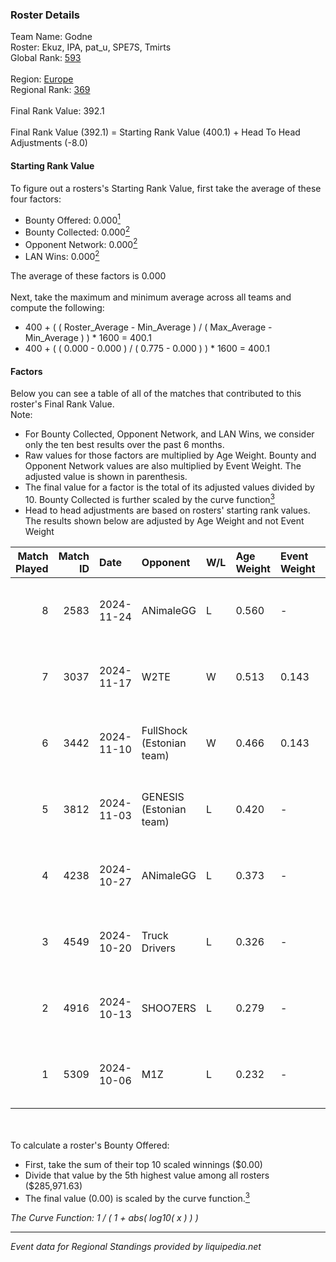 ### Roster Details<br />
Team Name: Godne<br />
Roster: Ekuz, IPA, pat_u, SPE7S, Tmirts<br />
Global Rank: [593](../../standings_global_2025_02_28.md)<br />
<br />
Region: [Europe]( ../../standings_europe_2025_02_28.md)<br />
Regional Rank: [369]( ../../standings_europe_2025_02_28.md)<br />
<br />
Final Rank Value:  392.1<br />
<br />
Final Rank Value (392.1) = Starting Rank Value (400.1) + Head To Head Adjustments (-8.0)<br />

#### Starting Rank Value<br />
To figure out a rosters's Starting Rank Value, first take the average of these four factors:<br />
- Bounty Offered: 0.000[<sup>1</sup>](#table2)
- Bounty Collected: 0.000[<sup>2</sup>](#table1)
- Opponent Network: 0.000[<sup>2</sup>](#table1)
- LAN Wins: 0.000[<sup>2</sup>](#table1)

The average of these factors is 0.000<br />
<br />
Next, take the maximum and minimum average across all teams and compute the following:<br />
- 400 + ( ( Roster_Average - Min_Average ) / ( Max_Average - Min_Average ) ) * 1600 = 400.1
- 400 + ( ( 0.000 - 0.000 ) / ( 0.775 - 0.000 ) ) * 1600 = 400.1


#### Factors<br />
Below you can see a table of all of the matches that contributed to this roster's Final Rank Value.<br />
Note:<br />

- For Bounty Collected, Opponent Network, and LAN Wins, we consider only the ten best results over the past 6 months.
- Raw values for those factors are multiplied by Age Weight. Bounty and Opponent Network values are also multiplied by Event Weight. The adjusted value is shown in parenthesis.
- The final value for a factor is the total of its adjusted values divided by 10. Bounty Collected is further scaled by the curve function[<sup>3</sup>](#curveFunction)
- Head to head adjustments are based on rosters' starting rank values. The results shown below are adjusted by Age Weight and not Event Weight
<span id="table1"></span><br />


| Match Played | Match ID | Date       | Opponent                  | W/L | Age Weight | Event Weight | Bounty Collected | Opponent Network | LAN Wins  | H2H Adj. | Roster                          |
| -: | -: | :- | :- | :- | :- | :- | :- | :- | :- | -: | :- |
|            8 |     2583 | 2024-11-24 | ANimaleGG                 | L   | 0.560      | -            | -                | -                | -         |    -6.71 | Ekuz, IPA, pat_u, SPE7S, Tmirts |
|            7 |     3037 | 2024-11-17 | W2TE                      | W   | 0.513      | 0.143        | 0.000 (0.000)    | 0.014 (0.001)    | 0 (0.000) |     7.85 | Ekuz, IPA, pat_u, SPE7S, Tmirts |
|            6 |     3442 | 2024-11-10 | FullShock (Estonian team) | W   | 0.466      | 0.143        | 0.000 (0.000)    | 0.019 (0.001)    | 0 (0.000) |     7.43 | Ekuz, IPA, pat_u, SPE7S, Tmirts |
|            5 |     3812 | 2024-11-03 | GENESIS (Estonian team)   | L   | 0.420      | -            | -                | -                | -         |    -4.58 | Ekuz, IPA, pat_u, SPE7S, Tmirts |
|            4 |     4238 | 2024-10-27 | ANimaleGG                 | L   | 0.373      | -            | -                | -                | -         |    -4.43 | Ekuz, IPA, pat_u, SPE7S, Tmirts |
|            3 |     4549 | 2024-10-20 | Truck Drivers             | L   | 0.326      | -            | -                | -                | -         |    -2.11 | Ekuz, IPA, pat_u, SPE7S, Tmirts |
|            2 |     4916 | 2024-10-13 | SHOO7ERS                  | L   | 0.279      | -            | -                | -                | -         |    -1.85 | Ekuz, IPA, pat_u, SPE7S, Tmirts |
|            1 |     5309 | 2024-10-06 | M1Z                       | L   | 0.232      | -            | -                | -                | -         |    -3.64 | Ekuz, IPA, pat_u, SPE7S, Tmirts |

<br />
<span id="table2"></span><br />
To calculate a roster's Bounty Offered:<br />

- First, take the sum of their top 10 scaled winnings ($0.00)
- Divide that value by the 5th highest value among all rosters ($285,971.63)
- The final value (0.00) is scaled by the curve function.[<sup>3</sup>](#curveFunction)

<span id="curveFunction"></span>_The Curve Function: 1 / ( 1 + abs( log10( x ) ) )_<br />

---
_Event data for Regional Standings provided by liquipedia.net_<br />
